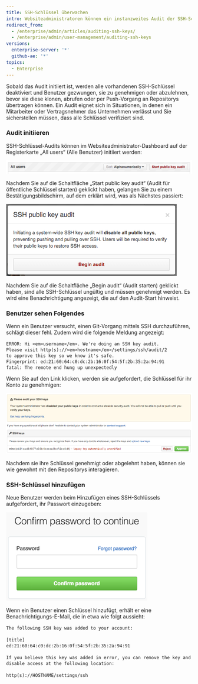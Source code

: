```yaml
---
title: SSH-Schlüssel überwachen
intro: Websiteadministratoren können ein instanzweites Audit der SSH-Schlüssel initiieren.
redirect_from:
  - /enterprise/admin/articles/auditing-ssh-keys/
  - /enterprise/admin/user-management/auditing-ssh-keys
versions:
  enterprise-server: '*'
  github-ae: '*'
topics:
  - Enterprise
---
```


Sobald das Audit initiiert ist, werden alle vorhandenen SSH-Schlüssel deaktiviert und Benutzer gezwungen, sie zu genehmigen oder abzulehnen, bevor sie diese klonen, abrufen oder per Push-Vorgang an Repositorys übertragen können. Ein Audit eignet sich in Situationen, in denen ein Mitarbeiter oder Vertragsnehmer das Unternehmen verlässt und Sie sicherstellen müssen, dass alle Schlüssel verifiziert sind.

### Audit initiieren

SSH-Schlüssel-Audits können im Websiteadministrator-Dashboard auf der Registerkarte „All users“ (Alle Benutzer) initiiert werden:

![Starting a public key audit (Audit für öffentliche Schlüssel starten)](/assets/images/enterprise/security/Enterprise-Start-Key-Audit.png)

Nachdem Sie auf die Schaltfläche „Start public key audit“ (Audit für öffentliche Schlüssel starten) geklickt haben, gelangen Sie zu einem Bestätigungsbildschirm, auf dem erklärt wird, was als Nächstes passiert:

![Audit bestätigen](/assets/images/enterprise/security/Enterprise-Begin-Audit.png)

Nachdem Sie auf die Schaltfläche „Begin audit“ (Audit starten) geklickt haben, sind alle SSH-Schlüssel ungültig und müssen genehmigt werden. Es wird eine Benachrichtigung angezeigt, die auf den Audit-Start hinweist.

### Benutzer sehen Folgendes

Wenn ein Benutzer versucht, einen Git-Vorgang mittels SSH durchzuführen, schlägt dieser fehl. Zudem wird die folgende Meldung angezeigt:

```shell
ERROR: Hi <em>username</em>. We're doing an SSH key audit.
Please visit http(s)://<em>hostname</em>/settings/ssh/audit/2
to approve this key so we know it's safe.
Fingerprint: ed:21:60:64:c0:dc:2b:16:0f:54:5f:2b:35:2a:94:91
fatal: The remote end hung up unexpectedly
```

Wenn Sie auf den Link klicken, werden sie aufgefordert, die Schlüssel für ihr Konto zu genehmigen:

![Schlüssel überwachen](/assets/images/enterprise/security/Enterprise-Audit-SSH-Keys.jpg)

Nachdem sie ihre Schlüssel genehmigt oder abgelehnt haben, können sie wie gewohnt mit den Repositorys interagieren.

### SSH-Schlüssel hinzufügen

Neue Benutzer werden beim Hinzufügen eines SSH-Schlüssels aufgefordert, ihr Passwort einzugeben:

![Passwortbestätigung](/assets/images/help/settings/sudo_mode_popup.png)

Wenn ein Benutzer einen Schlüssel hinzufügt, erhält er eine Benachrichtigungs-E-Mail, die in etwa wie folgt aussieht:

    The following SSH key was added to your account:
    
    [title]
    ed:21:60:64:c0:dc:2b:16:0f:54:5f:2b:35:2a:94:91
    
    If you believe this key was added in error, you can remove the key and disable access at the following location:
    
    http(s)://HOSTNAME/settings/ssh
